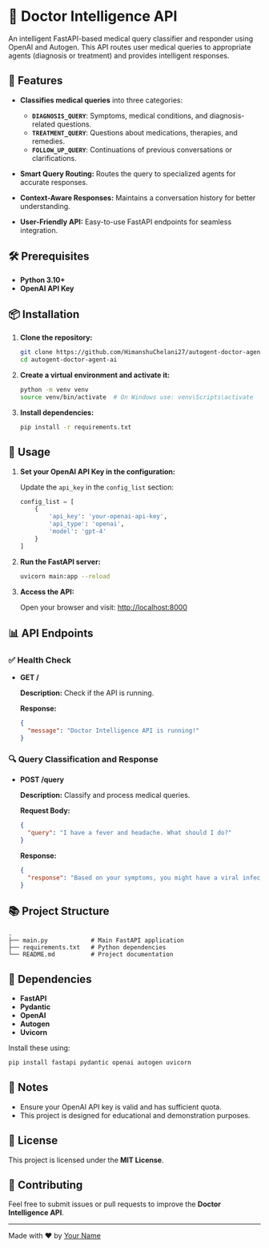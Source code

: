 # **🧠 Doctor Intelligence API**

An intelligent FastAPI-based medical query classifier and responder using OpenAI and Autogen. This API routes user medical queries to appropriate agents (diagnosis or treatment) and provides intelligent responses.

## **📌 Features**

- **Classifies medical queries** into three categories:
  - **`DIAGNOSIS_QUERY`**: Symptoms, medical conditions, and diagnosis-related questions.
  - **`TREATMENT_QUERY`**: Questions about medications, therapies, and remedies.
  - **`FOLLOW_UP_QUERY`**: Continuations of previous conversations or clarifications.

- **Smart Query Routing:** Routes the query to specialized agents for accurate responses.

- **Context-Aware Responses:** Maintains a conversation history for better understanding.

- **User-Friendly API:** Easy-to-use FastAPI endpoints for seamless integration.

## **🛠️ Prerequisites**

- **Python 3.10+**
- **OpenAI API Key**

## **📦 Installation**

1. **Clone the repository:**

    ```bash
    git clone https://github.com/HimanshuChelani27/autogent-doctor-agent-ai.git
    cd autogent-doctor-agent-ai
    ```

2. **Create a virtual environment and activate it:**

    ```bash
    python -m venv venv
    source venv/bin/activate  # On Windows use: venv\Scripts\activate
    ```

3. **Install dependencies:**

    ```bash
    pip install -r requirements.txt
    ```

## **🚀 Usage**

1. **Set your OpenAI API Key in the configuration:**

    Update the `api_key` in the `config_list` section:

    ```python
    config_list = [
        {
            'api_key': 'your-openai-api-key',
            'api_type': 'openai',
            'model': 'gpt-4'
        }
    ]
    ```

2. **Run the FastAPI server:**

    ```bash
    uvicorn main:app --reload
    ```

3. **Access the API:**

    Open your browser and visit: [http://localhost:8000](http://localhost:8000)

## **📊 API Endpoints**

### **✅ Health Check**

- **GET /**

    **Description:** Check if the API is running.

    **Response:**

    ```json
    {
      "message": "Doctor Intelligence API is running!"
    }
    ```

### **🔍 Query Classification and Response**

- **POST /query**

    **Description:** Classify and process medical queries.

    **Request Body:**

    ```json
    {
      "query": "I have a fever and headache. What should I do?"
    }
    ```

    **Response:**

    ```json
    {
      "response": "Based on your symptoms, you might have a viral infection. Please monitor your temperature and stay hydrated."
    }
    ```

## **📚 Project Structure**

```
.
├── main.py            # Main FastAPI application
├── requirements.txt   # Python dependencies
└── README.md          # Project documentation
```

## **🧰 Dependencies**

- **FastAPI**
- **Pydantic**
- **OpenAI**
- **Autogen**
- **Uvicorn**

Install these using:

```bash
pip install fastapi pydantic openai autogen uvicorn
```

## **🧐 Notes**

- Ensure your OpenAI API key is valid and has sufficient quota.
- This project is designed for educational and demonstration purposes.

## **📜 License**

This project is licensed under the **MIT License**.

## **🤝 Contributing**

Feel free to submit issues or pull requests to improve the **Doctor Intelligence API**.

---

Made with ❤️ by [Your Name](https://github.com/HimanshuChelani27)

